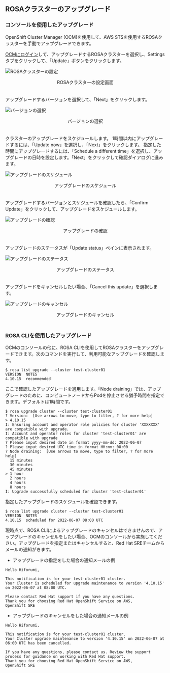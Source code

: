 ## ROSAクラスターのアップグレード

### コンソールを使用したアップグレード

OpenShift Cluster Manager (OCM)を使用して、AWS STSを使用するROSAクラスターを手動でアップグレードできます。

[OCMにログイン](https://console.redhat.com/openshift/)して、アップグレードするROSAクラスターを選択し、Settingsタブをクリックして、「Update」ボタンをクリックします。

![ROSAクラスターの設定](./images/rosa-settings.png)
<div style="text-align: center;">ROSAクラスターの設定画面</div>　　

アップグレードするバージョンを選択して、「Next」をクリックします。

![バージョンの選択](./images/version-select.png)
<div style="text-align: center;">バージョンの選択</div>　　

クラスターのアップグレードをスケジュールします。 1時間以内にアップグレードするには、「Update now」を選択し、「Next」をクリックします。
指定した時間にアップグレードするには、「Schedule a different time」を選択し、アップグレードの日時を設定します。「Next」をクリックして確認ダイアログに進みます。

![アップグレードのスケジュール](./images/schedule.png)
<div style="text-align: center;">アップグレードのスケジュール</div>　　

アップグレードするバージョンとスケジュールを確認したら、「Confirm Update」をクリックして、アップグレードをスケジュールします。

![アップグレードの確認](./images/confirm.png)
<div style="text-align: center;">アップグレードの確認</div>　

アップグレードのステータスが「Update status」ペインに表示されます。

![アップグレードのステータス](./images/status.png)
<div style="text-align: center;">アップグレードのステータス</div>　　

アップグレードをキャンセルしたい場合、「Cancel this update」を選択します。

![アップグレードのキャンセル](./images/cancel.png)
<div style="text-align: center;">アップグレードのキャンセル</div>　　

### ROSA CLIを使用したアップグレード

OCMのコンソールの他に、ROSA CLIを使用してROSAクラスターをアップグレードできます。次のコマンドを実行して、利用可能なアップグレードを確認します。
```
$ rosa list upgrade --cluster test-cluster01
VERSION  NOTES
4.10.15  recommended
```

ここで確認したアップグレードを適用します。「Node draining」では、アップグレードのために、コンピュートノードからPodを停止させる猶予時間を指定できます。デフォルトは1時間です。
```
$ rosa upgrade cluster --cluster test-cluster01
? Version:  [Use arrows to move, type to filter, ? for more help]
> 4.10.15
I: Ensuring account and operator role policies for cluster 'XXXXXXX' are compatible with upgrade.
I: Account and operator roles for cluster 'test-cluster01' are compatible with upgrade
? Please input desired date in format yyyy-mm-dd: 2022-06-07
? Please input desired UTC time in format HH:mm: 08:00
? Node draining:  [Use arrows to move, type to filter, ? for more help]
  15 minutes
  30 minutes
  45 minutes
> 1 hour
  2 hours
  4 hours
  8 hours
I: Upgrade successfully scheduled for cluster 'test-cluster01'
```

指定したアップグレードのスケジュールを確認できます。
```
$ rosa list upgrade cluster --cluster test-cluster01
VERSION  NOTES
4.10.15  scheduled for 2022-06-07 08:00 UTC
```

現時点で、ROSA CLIによるアップグレードのキャンセルはできませんので、アップグレードのキャンセルをしたい場合、OCMのコンソールから実施してください。アップグレードを指定またはキャンセルすると、Red Hat SREチームからメールの通知がきます。

- アップグレードの指定をした場合の通知メールの例

```
Hello Hiforumi,

This notification is for your test-cluster01 cluster.
Your Cluster is scheduled for upgrade maintenance to version '4.10.15' on 2022-06-07 at 08:00 UTC.

Please contact Red Hat support if you have any questions.
Thank you for choosing Red Hat OpenShift Service on AWS,
OpenShift SRE
```

- アップグレードのキャンセルをした場合の通知メールの例

```
Hello Hiforumi,

This notification is for your test-cluster01 cluster.
Your Cluster upgrade maintenance to version '4.10.15' on 2022-06-07 at 06:00 UTC has been cancelled.

If you have any questions, please contact us. Review the support process for guidance on working with Red Hat support.
Thank you for choosing Red Hat OpenShift Service on AWS,
OpenShift SRE
```
